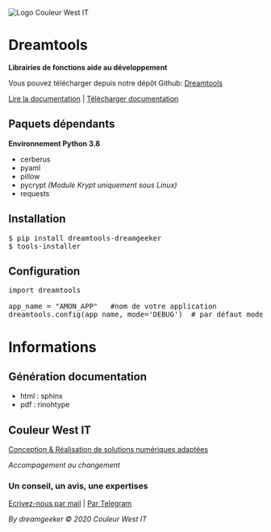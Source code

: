 ![Logo Couleur West IT](https://couleurwest-it.com/static/images/ban)

# Dreamtools

**Librairies de fonctions aide au développement**

Vous pouvez télécharger depuis notre dépôt Github:  [Dreamtools](https://github.com/couleurwest/pypi/dreamgeeker-tools)

[Lire la documentation](https://couleurwest-it.com/dreamtools) | [Télécharger documentation](https://github.com/couleurwest/dreamgeeker-tools/raw/main/docs/build/pdf/dreamtools.pdf)


## Paquets dépendants

**Environnement Python 3.8**

* cerberus
* pyaml
* pillow 
* pycrypt *(Module Krypt uniquement sous Linux)*
* requests

## Installation

<pre>
$ pip install dreamtools-dreamgeeker
$ tools-installer
</pre>

## Configuration

<pre>
import dreamtools

app_name = "AMON_APP"   #nom de votre application
dreamtools.config(app_name, mode='DEBUG')  # par défaut mode ='PROD'
</pre>

# Informations 

## Génération documentation

* html : sphinx
* pdf : rinohtype

## Couleur West IT
[Conception & Réalisation de solutions numériques adaptées](https://couleurwest-it.com)

*Accompagement au changement*

### Un conseil, un avis, une expertises 
[Ecrivez-nous par mail](mailto://contact@couleurwest-it.com) | [Par Telegram](https://t.me/dreamgeeker)


*By dreamgeeker &copy; 2020 Couleur West IT*
